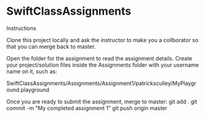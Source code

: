 # SwiftClassAssignments

Instructions

Clone this project locally and ask the instructor to make you a collborator so that you can merge back to master.

Open the folder for the assignment to read the assignment details. Create your project/solution files inside the Assignments<num> folder with your username name on it, such as:

SwiftClassAssignments/Assignments/Assignment1/patricksculley/MyPlayground.playground

Once you are ready to submit the assignment, merge to master:
git add .
git commit -m "My completed assignment 1"
git push origin master
